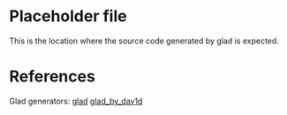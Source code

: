 # Placeholder file

This is the location where the source code generated by glad is expected.

# References

Glad generators:
[glad](https://gen.glad.sh/)
[glad_by_dav1d](https://glad.dav1d.de/)
